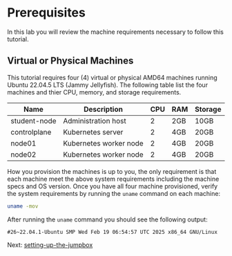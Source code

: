 # Prerequisites

In this lab you will review the machine requirements necessary to follow this tutorial.

## Virtual or Physical Machines

This tutorial requires four (4) virtual or physical AMD64 machines running Ubuntu 22.04.5 LTS (Jammy Jellyfish). The following table list the four machines and thier CPU, memory, and storage requirements.

| Name    | Description            | CPU | RAM   | Storage |
|---------|------------------------|-----|-------|---------|
| student-node | Administration host    | 2   | 2GB | 10GB    |
| controlplane  | Kubernetes server      | 2   | 4GB   | 20GB    |
| node01  | Kubernetes worker node | 2   | 4GB   | 20GB    |
| node02  | Kubernetes worker node | 2   | 4GB   | 20GB    |

How you provision the machines is up to you, the only requirement is that each machine meet the above system requirements including the machine specs and OS version. Once you have all four machine provisioned, verify the system requirements by running the `uname` command on each machine:

```bash 
uname -mov
```

After running the `uname` command you should see the following output:

```text
#26~22.04.1-Ubuntu SMP Wed Feb 19 06:54:57 UTC 2025 x86_64 GNU/Linux
```

Next: [setting-up-the-jumpbox](02-jumpbox.md)
